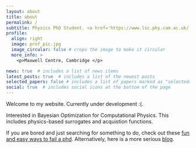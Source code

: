```yaml
---
layout: about
title: about
permalink: /
subtitle: Physics PhD Student. <a href='https://www.lsc.phy.cam.ac.uk/'> Laboratory for Scientific Computing</a>, University of Cambridge.
profile:
  align: right
  image: prof_pic.jpg
  image_circular: false # crops the image to make it circular
  more_info: >
    <p>Maxwell Centre, Cambridge </p>

news: true  # includes a list of news items
latest_posts: true  # includes a list of the newest posts
selected_papers: false # includes a list of papers marked as "selected={true}"
social: true  # includes social icons at the bottom of the page
---
```


Welcome to my website. Currently under development :(.

Interested in Bayesian Optimization for Computational Physics. This includes physics-based surrogates and acquistion functions.

If you are bored and just searching for something to do, check out these [fun and easy ways to fail a phd](https://matt.might.net/articles/ways-to-fail-a-phd/). Alternatively, here is a more serious [blog](http://bactra.org/).